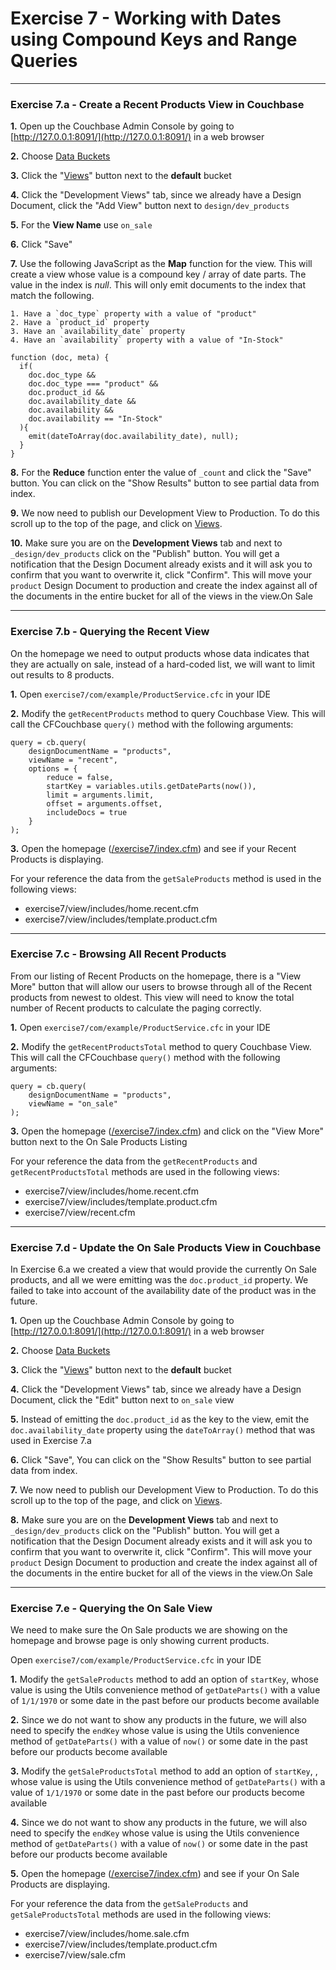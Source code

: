 # Exercise 7 - Working with Dates using Compound Keys and Range Queries

---

### Exercise 7.a - Create a Recent Products View in Couchbase

**1\.** Open up the Couchbase Admin Console by going to [http://127.0.0.1:8091/](http://127.0.0.1:8091/) in a web browser

**2\.** Choose [Data Buckets](http://127.0.0.1:8091/index.html#sec=buckets)

**3\.** Click the "[Views](http://127.0.0.1:8091/index.html#sec=views&viewsBucket=default)" button next to the **default** bucket

**4\.** Click the "Development Views" tab, since we already have a Design Document, click the "Add View" button next to `design/dev_products`

**5\.** For the **View Name** use `on_sale`

**6\.** Click "Save"

**7\.** Use the following JavaScript as the **Map** function for the view.  This will create a view whose value is a compound key / array of date parts.  The value in the index is *null*.  This will only emit documents to the index that match the following.

	1. Have a `doc_type` property with a value of "product"
	2. Have a `product_id` property
	3. Have an `availability_date` property
	4. Have an `availability` property with a value of "In-Stock"

```
function (doc, meta) {
  if(
    doc.doc_type && 
    doc.doc_type === "product" && 
   	doc.product_id && 
   	doc.availability_date &&
  	doc.availability &&
  	doc.availability == "In-Stock"
  ){
    emit(dateToArray(doc.availability_date), null);
  }
}
```

**8\.** For the **Reduce** function enter the value of `_count` and click the "Save" button.  You can click on the "Show Results" button to see partial data from index.  

**9\.** We now need to publish our Development View to Production.  To do this scroll up to the top of the page, and click on [Views](http://127.0.0.1:8091/index.html#sec=views&viewsBucket=default).

**10\.** Make sure you are on the **Development Views** tab and next to `_design/dev_products` click on the "Publish" button.  You will get a notification that the Design Document already exists and it will ask you to confirm that you want to overwrite it, click "Confirm". This will move your `product` Design Document to production and create the index against all of the documents in the entire bucket for all of the views in the view.On Sale

---

### Exercise 7.b - Querying the Recent View

On the homepage we need to output products whose data indicates that they are actually on sale, instead of a hard-coded list, we will want to limit out results to 8 products.

**1\.** Open `exercise7/com/example/ProductService.cfc` in your IDE

**2\.** Modify the `getRecentProducts` method to query Couchbase View. This will call the CFCouchbase `query()` method with the following arguments:

```
query = cb.query(
	designDocumentName = "products",
	viewName = "recent",
	options = {
		reduce = false,
		startKey = variables.utils.getDateParts(now()),
		limit = arguments.limit,
		offset = arguments.offset,
		includeDocs = true
	}
);
```


**3\.** Open the homepage ([/exercise7/index.cfm](/exercise7/index.cfm)) and see if your Recent Products is displaying. 

For your reference the data from the `getSaleProducts` method is used in the following views:

- exercise7/view/includes/home.recent.cfm
- exercise7/view/includes/template.product.cfm

---

### Exercise 7.c - Browsing All Recent Products

From our listing of Recent Products on the homepage, there is a "View More" button that will allow our users to browse through all of the Recent products from newest to oldest. This view will need to know the total number of Recent products to calculate the paging correctly. 

**1\.** Open `exercise7/com/example/ProductService.cfc` in your IDE

**2\.** Modify the `getRecentProductsTotal` method to query Couchbase View. This will call the CFCouchbase `query()` method with the following arguments:

```
query = cb.query(
	designDocumentName = "products",
	viewName = "on_sale"
);
```

**3\.** Open the homepage ([/exercise7/index.cfm](/exercise7/index.cfm)) and click on the "View More" button next to the On Sale Products Listing

For your reference the data from the `getRecentProducts` and `getRecentProductsTotal` methods are used in the following views:

- exercise7/view/includes/home.recent.cfm
- exercise7/view/includes/template.product.cfm
- exercise7/view/recent.cfm

---

### Exercise 7.d - Update the On Sale Products View in Couchbase

In Exercise 6.a we created a view that would provide the currently On Sale products, and all we were emitting was the `doc.product_id` property.  We failed to take into account of the availability date of the product was in the future. 

**1\.** Open up the Couchbase Admin Console by going to [http://127.0.0.1:8091/](http://127.0.0.1:8091/) in a web browser

**2\.** Choose [Data Buckets](http://127.0.0.1:8091/index.html#sec=buckets)

**3\.** Click the "[Views](http://127.0.0.1:8091/index.html#sec=views&viewsBucket=default)" button next to the **default** bucket

**4\.** Click the "Development Views" tab, since we already have a Design Document, click the "Edit" button next to `on_sale` view

**5\.** Instead of emitting the `doc.product_id` as the key to the view, emit the `doc.availability_date` property using the `dateToArray()` method that was used in Exercise 7.a

**6\.** Click "Save", You can click on the "Show Results" button to see partial data from index.  

**7\.** We now need to publish our Development View to Production.  To do this scroll up to the top of the page, and click on [Views](http://127.0.0.1:8091/index.html#sec=views&viewsBucket=default).

**8\.** Make sure you are on the **Development Views** tab and next to `_design/dev_products` click on the "Publish" button.  You will get a notification that the Design Document already exists and it will ask you to confirm that you want to overwrite it, click "Confirm". This will move your `product` Design Document to production and create the index against all of the documents in the entire bucket for all of the views in the view.On Sale

---

### Exercise 7.e - Querying the On Sale View

We need to make sure the On Sale products we are showing on the homepage and browse page is only showing current products.  

Open `exercise7/com/example/ProductService.cfc` in your IDE

**1\.** Modify the `getSaleProducts` method to add an option of `startKey`, whose value is using the Utils convenience method of `getDateParts()` with a value of `1/1/1970` or some date in the past before our products become available

**2\.** Since we do not want to show any products in the future, we will also need to specify the `endKey` whose value is using the Utils convenience method of `getDateParts()` with a value of `now()` or some date in the past before our products become available

**3\.** Modify the `getSaleProductsTotal` method to add an option of `startKey`, , whose value is using the Utils convenience method of `getDateParts()` with a value of `1/1/1970` or some date in the past before our products become available

**4\.** Since we do not want to show any products in the future, we will also need to specify the `endKey` whose value is using the Utils convenience method of `getDateParts()` with a value of `now()` or some date in the past before our products become available

**5\.** Open the homepage ([/exercise7/index.cfm](/exercise7/index.cfm)) and see if your On Sale Products are displaying. 

For your reference the data from the `getSaleProducts` and `getSaleProductsTotal` methods are used in the following views:

- exercise7/view/includes/home.sale.cfm
- exercise7/view/includes/template.product.cfm
- exercise7/view/sale.cfm
